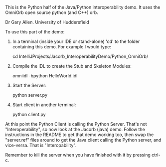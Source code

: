 This is the Python half of the Java/Python interoperability demo.  It uses the OmniOrb open source python (and C++) orb.

Dr Gary Allen.
University of Huddersfield

To use this part of the demo:

1. In a terminal (inside your IDE or stand-alone) 'cd' to the folder containing this demo.  For example I would type:


    cd IntelliJProjects/Jacorb_InteroperabilityDemo/Python_OmniOrb/

2. Compile the IDL to create the Stub and Skeleton Modules:


	omniidl -bpython HelloWorld.idl


3. Start the Server:


	python server.py


4. Start client in another terminal:


	python client.py


At this point the Python Client is calling the Python Server.  That's not "Interoperability", so now look at the Jacorb (java) demo.  Follow the instructions in the README to get that demo working too, then swap the "server.ref" files around to get the Java client calling the Python server, and vice-versa.  That is "Interopability".


Remember to kill the server when you have finished with it by pressing ctrl-c.

